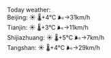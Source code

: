 Today weather:  
Beijing: ☀️ 🌡️+4°C 🌬️→31km/h  
Tianjin: ☀️ 🌡️+3°C 🌬️→11km/h  
Shijiazhuang: ☀️ 🌡️+5°C 🌬️→7km/h  
Tangshan: ☀️ 🌡️+4°C 🌬️→29km/h  
